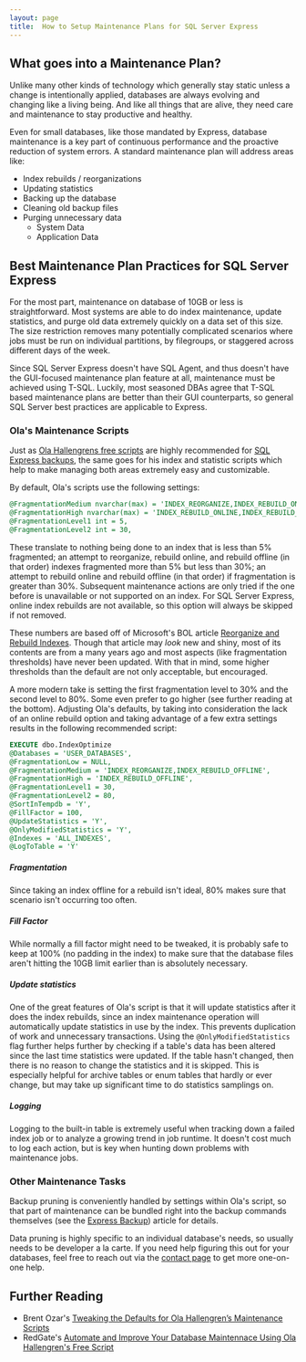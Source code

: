 ```yaml
---
layout: page
title:  How to Setup Maintenance Plans for SQL Server Express
---
```


## What goes into a Maintenance Plan?

Unlike many other kinds of technology which generally stay static unless a
change is intentionally applied, databases are always evolving and changing
like a living being. And like all things that are alive, they need care and
maintenance to stay productive and healthy.

Even for small databases, like those mandated by Express, database maintenance is a
key part of continuous performance and the proactive reduction of system errors. A standard
maintenance plan will address areas like:

* Index rebuilds / reorganizations
* Updating statistics
* Backing up the database
* Cleaning old backup files
* Purging unnecessary data
  * System Data
  * Application Data


## Best Maintenance Plan Practices for SQL Server Express

For the most part, maintenance on database of 10GB or less is straightforward. Most
systems are able to do index maintenance, update statistics, and purge old data extremely
quickly on a data set of this size. The size restriction removes many potentially complicated
scenarios where jobs must be run on individual partitions, by filegroups, or staggered across
different days of the week.

Since SQL Server Express doesn't have SQL Agent, and thus doesn't have the GUI-focused
maintenance plan feature at all, maintenance must be achieved using T-SQL. Luckily, most seasoned
DBAs agree that T-SQL based maintenance plans are better than their GUI counterparts,
so general SQL Server best practices are applicable to Express.

### Ola's Maintenance Scripts

Just as [Ola Hallengrens free scripts](https://ola.hallengren.com/sql-server-backup.html) are highly recommended for [SQL Express backups](http://expressdb.io/sql-server-express-backups/), the same goes for his index and statistic scripts which help to make managing both areas extremely easy and customizable.

By default, Ola's scripts use the following settings:

```sql
@FragmentationMedium nvarchar(max) = 'INDEX_REORGANIZE,INDEX_REBUILD_ONLINE,INDEX_REBUILD_OFFLINE',
@FragmentationHigh nvarchar(max) = 'INDEX_REBUILD_ONLINE,INDEX_REBUILD_OFFLINE',
@FragmentationLevel1 int = 5,
@FragmentationLevel2 int = 30,
```

These translate to nothing being done to an index that is less than 5% fragmented;
an attempt to reorganize, rebuild online, and rebuild offline (in that order) indexes fragmented more
than 5% but less than 30%; an attempt to rebuild online and rebuild offline (in that order)
if fragmentation is greater than 30%. Subsequent maintenance actions are only tried if the
one before is unavailable or not supported on an index. For SQL Server Express, online index rebuilds
are not available, so this option will always be skipped if not removed.

These numbers are based off of Microsoft's BOL article [Reorganize and Rebuild Indexes](https://docs.microsoft.com/en-us/sql/relational-databases/indexes/reorganize-and-rebuild-indexes). Though that article may *look* new and shiny, most of its contents are from a many years ago and most aspects (like fragmentation thresholds) have never been updated. With that in mind, some higher thresholds than the default are not only acceptable, but encouraged.

A more modern take is setting the first fragmentation level to 30% and the second level to 80%. Some even
prefer to go higher (see further reading at the bottom). Adjusting Ola's defaults, by taking into consideration the lack of an online rebuild option and taking advantage of a few extra settings results in the following recommended script:

```sql
EXECUTE dbo.IndexOptimize
@Databases = 'USER_DATABASES',
@FragmentationLow = NULL,
@FragmentationMedium = 'INDEX_REORGANIZE,INDEX_REBUILD_OFFLINE',
@FragmentationHigh = 'INDEX_REBUILD_OFFLINE',
@FragmentationLevel1 = 30,
@FragmentationLevel2 = 80,
@SortInTempdb = 'Y',
@FillFactor = 100,
@UpdateStatistics = 'Y',
@OnlyModifiedStatistics = 'Y',
@Indexes = 'ALL_INDEXES',
@LogToTable = 'Y'
```

##### Fragmentation
Since taking an index offline for a rebuild isn't ideal, 80% makes sure that scenario isn't
occurring too often.

##### Fill Factor
While normally a fill factor might need to be tweaked, it is
probably safe to keep at 100% (no padding in the index) to make sure that the database
files aren't hitting the 10GB limit earlier than is absolutely necessary.

##### Update statistics
One of the great features of Ola's script is that it will update statistics after it
does the index rebuilds, since an index maintenance operation will automatically
update statistics in use by the index. This prevents duplication of work and
unnecessary transactions. Using the `@OnlyModifiedStatistics` flag further helps further by checking if a table's data has been altered since the last time
statistics were updated. If the table hasn't changed, then there is no reason to change
the statistics and it is skipped. This is especially helpful for archive tables or enum tables that
hardly or ever change, but may take up significant time to do statistics samplings on.

##### Logging
Logging to the built-in table is extremely useful when tracking down a failed index job or
to analyze a growing trend in job runtime. It doesn't cost much to log each action,
but is key when hunting down problems with maintenance jobs.

### Other Maintenance Tasks

Backup pruning is conveniently handled by settings within Ola's script, so that part of
maintenance can be bundled right into the backup commands themselves (see the [Express Backup](http://expressdb.io/sql-server-express-backups/)) article for details.

Data pruning is highly specific to an individual database's needs, so usually needs to be
developer a la carte. If you need help figuring this out for your databases, feel free to
reach out via the [contact page](http://expressdb.io/contact/) to get more one-on-one help.

## Further Reading

* Brent Ozar's [Tweaking the Defaults for Ola Hallengren’s Maintenance Scripts](https://www.brentozar.com/archive/2014/12/tweaking-defaults-ola-hallengrens-maintenance-scripts/)
* RedGate's [Automate and Improve Your Database Maintennace Using Ola Hallengren's Free Script](https://www.red-gate.com/simple-talk/sql/database-administration/automate-and-improve-your-database-maintenance-using-ola-hallengrens-free-script/)
